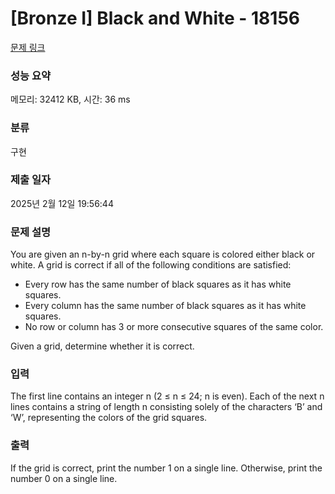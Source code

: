 # [Bronze I] Black and White - 18156 

[문제 링크](https://www.acmicpc.net/problem/18156) 

### 성능 요약

메모리: 32412 KB, 시간: 36 ms

### 분류

구현

### 제출 일자

2025년 2월 12일 19:56:44

### 문제 설명

<p>You are given an n-by-n grid where each square is colored either black or white. A grid is correct if all of the following conditions are satisfied:</p>

<ul>
	<li>Every row has the same number of black squares as it has white squares.</li>
	<li>Every column has the same number of black squares as it has white squares.</li>
	<li>No row or column has 3 or more consecutive squares of the same color.</li>
</ul>

<p>Given a grid, determine whether it is correct.</p>

### 입력 

 <p>The first line contains an integer n (2 ≤ n ≤ 24; n is even). Each of the next n lines contains a string of length n consisting solely of the characters ‘B’ and ‘W’, representing the colors of the grid squares.</p>

### 출력 

 <p>If the grid is correct, print the number 1 on a single line. Otherwise, print the number 0 on a single line.</p>

